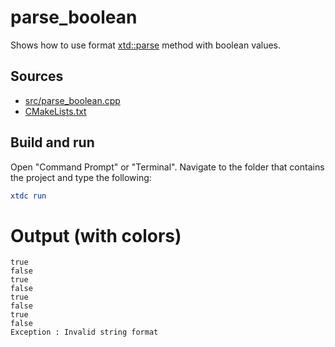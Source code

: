 # parse_boolean

Shows how to use format [xtd::parse<bool>](https://gammasoft71.github.io/xtd/reference_guides/latest/group__xtd__core.html#gaf38b51b1a3c788f678bb6e89f7694ee4) method with boolean values.

## Sources

* [src/parse_boolean.cpp](src/parse_boolean.cpp)
* [CMakeLists.txt](CMakeLists.txt)

## Build and run

Open "Command Prompt" or "Terminal". Navigate to the folder that contains the project and type the following:

```cmake
xtdc run
```

# Output (with colors)

```
true
false
true
false
true
false
true
false
Exception : Invalid string format
```

